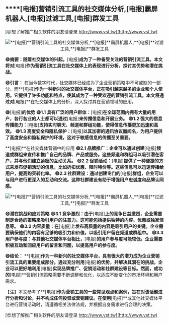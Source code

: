 ## ****[电报]**营销引流工具的社交媒体分析,**[电报]**霸屏机器人,**[电报]**过滤工具,**[电报]**群发工具**

[😍想了解推广相关软件的朋友请登录 http://www.vst.tw](http://www.vst.tw)

 <center><img src="https://vst.tw/MP4/tuiguang/png/2.png" alt="**[电报]**营销引流工具的社交媒体分析,**[电报]**霸屏机器人,**[电报]**过滤工具,**[电报]**群发工具"></center>

**😄摘要：随着社交媒体的兴起，**[电报]**成为了一种备受关注的营销引流工具。本文将对**[电报]**作为营销引流工具在社交媒体上的表现进行分析，探讨其优势和潜在挑战。**

**😄引言：**
在当今数字时代，社交媒体已经成为了企业营销策略中不可或缺的一部分。而**[电报]**作为一种新兴的社交媒体平台，正在吸引越来越多的企业和个人使用。它提供了许多功能和特点，使其成为了一种受欢迎的营销引流工具。本文将通过对**[电报]**在社交媒体上的分析，深入探讨其在营销领域的应用。

**😄**[电报]**的优势**
**😄1.1 具有广泛的用户群体：**[电报]**在全球范围内拥有大量的用户，各行各业的人士都可以通过**[电报]**来传播信息和开展业务。**
**😄1.2 强大的信息传播能力：**[电报]**支持实时聊天、频道和群组功能，使得信息传播更加迅速和高效。**
**😄1.3 高度安全和隐私保护：**[电报]**以其加密的通讯协议而闻名，为用户提供了高度安全和隐私保护的环境，这对于敏感信息的传播至关重要。**

**[电报]**在社交媒体营销中的应用
**😄2.1 品牌推广：企业可以通过创建**[电报]**频道或群组来宣传和推广自己的品牌、产品或服务。这些频道和群组可以吸引潜在客户，并与他们建立紧密的互动关系。**
**😄2.2 促销活动：**[电报]**提供了一种便捷的方式来发布促销活动的信息，比如折扣优惠、限时特价等。这些信息可以迅速传播给用户，提高购买转化率。**
**😄2.3 社群建设：通过创建专门的**[电报]**群组，企业可以与用户进行更深入的互动和交流。这种社群建设有助于增强用户忠诚度和品牌认同感。**

 <center><img src="https://vst.tw/MP4/tuiguang/png/5.png" alt="**[电报]**营销引流工具的社交媒体分析,**[电报]**霸屏机器人,**[电报]**过滤工具,**[电报]**群发工具"></center>

**😄潜在挑战和应对策略**
**😄3.1 竞争激烈：由于**[电报]**上的竞争日益激烈，企业需要制定合适的策略来吸引用户的注意力。这可能包括提供独特的内容、优惠或独家信息等。**
**😄3.2 内容质量：在**[电报]**上发布高质量的内容是吸引用户的关键。企业需要确保他们的内容有足够的吸引力和价值，以吸引用户留在频道或群组中。**
**😄3.3 用户参与度：与其他社交媒体平台相比，**[电报]**的用户参与度可能较低。企业需要积极互动和回应用户的留言和问题，以提高用户的参与度。**

**😄结论：**
**[电报]**作为一种新兴的社交媒体平台，具有很大的潜力成为企业营销引流工具的重要组成部分。通过充分利用**[电报]**的优势，并解决其潜在的挑战，企业可以更好地利用**[电报]**实现品牌推广、促销活动和社群建设等目标。然而，成功的**[电报]**营销引流策略需要不断调整和优化，以适应不断变化的市场环境和用户需求。

【注】本文参考了**[电报]**作为营销工具的一些常见观点和案例，旨在对该话题进行分析和讨论，并不构成任何投资或营销建议。在使用**[电报]**或其他社交媒体平台进行营销活动时，请遵循相关法律法规，并根据自身需求进行合理的决策。

[😍想了解推广相关软件的朋友请登录 http://www.vst.tw](http://www.vst.tw)



